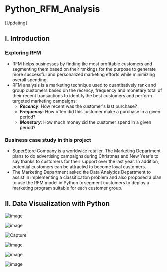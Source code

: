 # Python_RFM_Analysis
[Updating]
## I. Introduction
### Exploring RFM
- RFM helps businesses by finding the most profitable customers and segmenting them based on their rankings for the purpose to generate more successful and personalized marketing efforts while minimizing overall spending.
- RFM analysis is a marketing technique used to quantitatively rank and group customers based on the recency, frequency and monetary total of their recent transactions to identify the best customers and perform targeted marketing campaigns:
  - ***Recency***: How recent was the customer's last purchase?
  - ***Frequency***: How often did this customer make a purchase in a given period?
  - ***Monetary***: How much money did the customer spend in a given period?

### Business case study in this project
- SuperStore Company is a worldwide retailer. The Marketing Department plans to do advertising campaigns during Christmas and New Year's to say thanks to customers for their support over the last year. In addition, potential customers can be attracted to become loyal customers.
- The Marketing Department asked the Data Analytics Department to assist in implementing a classification problem and also proposed a plan to use the RFM model in Python to segment customers to deploy a marketing program suitable for each customer group.

## II. Data Visualization with Python


![image](https://github.com/MinhAnh99/Python_RFM_Analysis/assets/74374068/7b02eae9-fd53-4408-9bde-c184a43ba71f)

![image](https://github.com/MinhAnh99/Python_RFM_Analysis/assets/74374068/299423fb-9a2c-44c0-8a88-fd2e773d8c7a)

![Capture](https://github.com/MinhAnh99/Python_RFM_Analysis/assets/74374068/2d40fcec-669e-4c32-843b-c3003cf0f9c3)

![image](https://github.com/MinhAnh99/Python_RFM_Analysis/assets/74374068/5b752bb0-6bcf-4dbe-baaa-f8e2f3936c91)

![image](https://github.com/MinhAnh99/Python_RFM_Analysis/assets/74374068/db511375-b9d7-4cd8-87f1-85479f82d7f3)

![image](https://github.com/MinhAnh99/Python_RFM_Analysis/assets/74374068/7f9a2357-249a-4eb6-982f-fa687bf60e4c)





